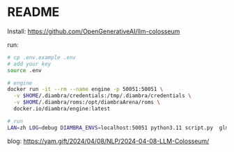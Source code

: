 # README

Install: https://github.com/OpenGenerativeAI/llm-colosseum

run:

```bash
# cp .env.example .env
# add your key
source .env

# engine
docker run -it --rm --name engine -p 50051:50051 \
  -v $HOME/.diambra/credentials:/tmp/.diambra/credentials \
  -v $HOME/.diambra/roms:/opt/diambraArena/roms \
  docker.io/diambra/engine:latest

# run
LAN=zh LOG=debug DIAMBRA_ENVS=localhost:50051 python3.11 script.py  glm-3-turbo qwen-turbo
```

blog: https://yam.gift/2024/04/08/NLP/2024-04-08-LLM-Colosseum/
